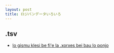 ```yaml
---
layout: post
title: ロジバンデータいろいろ
---
```


## .tsv

- <a href="./jbo_file/lo gismu klesi be fi'e la .xorxes bei bau lo ponjo.tsv">lo gismu klesi be fi'e la .xorxes bei bau lo ponjo</a>
